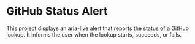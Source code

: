 # GitHub Status Alert

This project displays an aria-live alert that reports the status of a GitHub lookup. It informs the user when the lookup starts, succeeds, or fails.